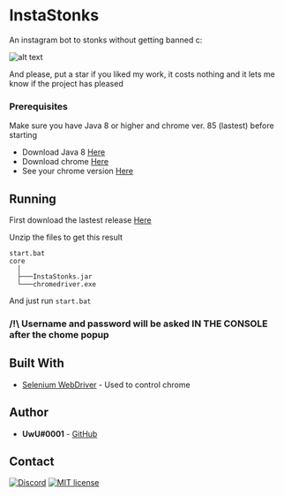 # InstaStonks
An instagram bot to stonks without getting banned c:

![alt text](https://i.imgur.com/AbCPBeV.png)

And please, put a star if you liked my work, it costs nothing and it lets me know if the project has pleased

### Prerequisites

Make sure you have Java 8 or higher and chrome ver. 85 (lastest) before starting

* Download Java 8 [Here](https://www.java.com/download/)
* Download chrome [Here](https://www.java.com/download/)
* See your chrome version [Here](https://www.whatismybrowser.com/detect/what-version-of-chrome-do-i-have)

## Running

First download the lastest release [Here](https://github.com/UwUDev/InstaStonks/releases/latest/download/InstaStonks.zip)

Unzip the files to get this result

```
start.bat
core
  │
  ├───InstaStonks.jar
  └───chromedriver.exe
```

And just run `start.bat`


### **/!\ Username and password will be asked __IN THE CONSOLE__ after the chome popup**

## Built With

* [Selenium WebDriver](https://www.selenium.dev/) - Used to control chrome

## Author

* **UwU#0001** - [GitHub](https://github.com/UwU0001)

## Contact
[![Discord](https://discordapp.com/api/guilds/752493878334193674/widget.png)](https://discord.gg/fjzQ9AD)
[![MIT license](https://img.shields.io/badge/-Telegram-blue.svg)](https://t.me/UwUDev)
